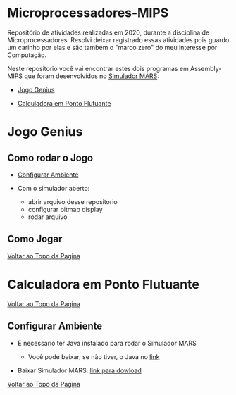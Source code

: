 <a id="topo"></a>
# Microprocessadores-MIPS

Repositório de atividades realizadas em 2020, durante a disciplina de Microprocessadores. Resolvi deixar registrado essas atividades pois 
guardo um carinho por elas e são também o "marco zero" do meu interesse por Computação. 

Neste repositorio você vai encontrar estes dois programas em Assembly-MIPS 
que foram desenvolvidos no [Simulador MARS](http://courses.missouristate.edu/kenvollmar/mars/):

- [Jogo Genius](#jogoGenius)

- [Calculadora em Ponto Flutuante](#calculadora)



<a id="jogoGenius"></a>
# Jogo Genius

## Como rodar o Jogo

- [Configurar Ambiente](#configuracao)

- Com o simulador aberto:
    - abrir arquivo desse repositorio 
    - configurar bitmap display
    - rodar arquivo

## Como Jogar

[Voltar ao Topo da Pagina](#topo)



<a id="calculadora"></a>
# Calculadora em Ponto Flutuante

[Voltar ao Topo da Pagina](#topo)



<a id="configuracao"></a>
## Configurar Ambiente

- É necessário ter Java instalado para rodar o Simulador MARS 
    - Você pode baixar, se não tiver, o Java no [link](https://www.java.com/pt-BR/download/manual.jsp)

- Baixar Simulador MARS: [link para dowload](https://courses.missouristate.edu/KenVollmar/mars/download.htm)

[Voltar ao Topo da Pagina](#topo)
